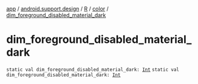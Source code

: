 [app](../../../index.md) / [android.support.design](../../index.md) / [R](../index.md) / [color](index.md) / [dim_foreground_disabled_material_dark](.)

# dim_foreground_disabled_material_dark

`static val dim_foreground_disabled_material_dark: `[`Int`](https://kotlinlang.org/api/latest/jvm/stdlib/kotlin/-int/index.html)
`static val dim_foreground_disabled_material_dark: `[`Int`](https://kotlinlang.org/api/latest/jvm/stdlib/kotlin/-int/index.html)
